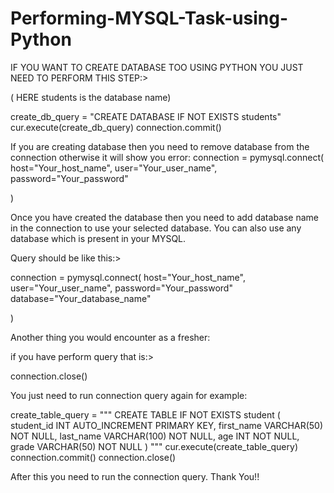 # Performing-MYSQL-Task-using-Python
IF YOU WANT TO CREATE DATABASE TOO USING PYTHON YOU JUST NEED TO PERFORM THIS STEP:>

( HERE students is the database name)

create_db_query = "CREATE DATABASE IF NOT EXISTS students"  
cur.execute(create_db_query)
connection.commit()

If you are creating database then you need to remove database from the connection otherwise it will show you error:
connection = pymysql.connect(
            host="Your_host_name",
            user="Your_user_name",
            password="Your_password"

)


Once you have created the database then you need to add database name in the connection to use your selected database.
You can also use any database which is present in your MYSQL.


Query should be like this:>


connection = pymysql.connect(
            host="Your_host_name",
            user="Your_user_name",
            password="Your_password"
            database="Your_database_name"

)


Another thing you would encounter as a fresher:

if you have perform query that is:>

connection.close()


You just need to run connection query again for example:


create_table_query = """
CREATE TABLE IF NOT EXISTS student (
    student_id INT AUTO_INCREMENT PRIMARY KEY,
    first_name VARCHAR(50) NOT NULL,
    last_name VARCHAR(100) NOT NULL,
    age INT NOT NULL,
    grade VARCHAR(50) NOT NULL
)
"""
cur.execute(create_table_query)
connection.commit()
connection.close()


After this you need to run the connection query.
Thank You!!

